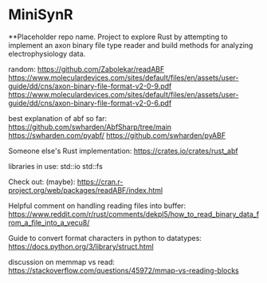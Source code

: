 # MiniSynR
**Placeholder repo name. Project to explore Rust by attempting to implement an axon binary file type reader and build methods for analyzing electrophysiology data.

random:
https://github.com/Zabolekar/readABF
https://www.moleculardevices.com/sites/default/files/en/assets/user-guide/dd/cns/axon-binary-file-format-v2-0-9.pdf
https://www.moleculardevices.com/sites/default/files/en/assets/user-guide/dd/cns/axon-binary-file-format-v2-0-6.pdf

best explanation of abf so far:
https://github.com/swharden/AbfSharp/tree/main
https://swharden.com/pyabf/
https://github.com/swharden/pyABF

Someone else's Rust implementation:
https://crates.io/crates/rust_abf

libraries in use:
std::io
std::fs

Check out: (maybe):
https://cran.r-project.org/web/packages/readABF/index.html

Helpful comment on handling reading files into buffer:
https://www.reddit.com/r/rust/comments/dekpl5/how_to_read_binary_data_from_a_file_into_a_vecu8/

Guide to convert format characters in python to datatypes:
https://docs.python.org/3/library/struct.html

discussion on memmap vs read:
https://stackoverflow.com/questions/45972/mmap-vs-reading-blocks
